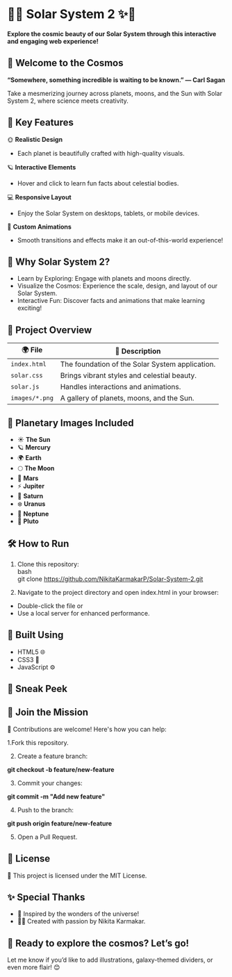 # 🌌✨ **Solar System 2** ✨🌌  
**Explore the cosmic beauty of our Solar System through this interactive and engaging web experience!**  

## 🌠 **Welcome to the Cosmos**  
 **“Somewhere, something incredible is waiting to be known.” — Carl Sagan**

Take a mesmerizing journey across planets, moons, and the Sun with Solar System 2, where science meets creativity.

## 🚀 **Key Features**  

🌞 **Realistic Design**  
- Each planet is beautifully crafted with high-quality visuals.  

🪐 **Interactive Elements**  
- Hover and click to learn fun facts about celestial bodies.  

💻 **Responsive Layout**  
- Enjoy the Solar System on desktops, tablets, or mobile devices.  

🎨 **Custom Animations**  
- Smooth transitions and effects make it an out-of-this-world experience!  

## 🌌 Why Solar System 2?
- Learn by Exploring: Engage with planets and moons directly.
- Visualize the Cosmos: Experience the scale, design, and layout of our Solar System.
- Interactive Fun: Discover facts and animations that make learning exciting!

## 📂 **Project Overview**  

| 🌍 **File**      | 📜 **Description**                                |  
|------------------|--------------------------------------------------|  
| `index.html`     | The foundation of the Solar System application.  |  
| `solar.css`      | Brings vibrant styles and celestial beauty.      |  
| `solar.js`       | Handles interactions and animations.             |  
| `images/*.png`   | A gallery of planets, moons, and the Sun.        |  

## 🌌 **Planetary Images Included**  

- ☀️ **The Sun**  
- 🪐 **Mercury**  
- 🌍 **Earth**  
- 🌕 **The Moon**  
- 🔴 **Mars**  
- ⚡ **Jupiter**  
- 💍 **Saturn**  
- ❄️ **Uranus**  
- 🌊 **Neptune**  
- 🧊 **Pluto**  

## 🛠️ **How to Run**  

1. Clone this repository:  
   bash  
   git clone https://github.com/NikitaKarmakarP/Solar-System-2.git
   
3. Navigate to the project directory and open index.html in your browser:
- Double-click the file or
- Use a local server for enhanced performance.

## 🎨 Built Using
- HTML5 🌐
- CSS3 🎨
- JavaScript ⚙️

## 🌠 Sneak Peek


## 🤝 Join the Mission
🌟 Contributions are welcome! Here's how you can help:

1.Fork this repository.

2. Create a feature branch:

**git checkout -b feature/new-feature**

3. Commit your changes:

**git commit -m "Add new feature"** 

4. Push to the branch:

**git push origin feature/new-feature**

5. Open a Pull Request.

## 📜 License
📝 This project is licensed under the MIT License.

## ✨ Special Thanks
- 🌟 Inspired by the wonders of the universe!
- 👩‍💻 Created with passion by Nikita Karmakar.

## 🚀 Ready to explore the cosmos? Let’s go!
Let me know if you’d like to add illustrations, galaxy-themed dividers, or even more flair! 😊
